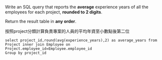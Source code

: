 Write an SQL query that reports the **average** experience years of all the employees for each project, **rounded to 2 digits**.

Return the result table in **any order**.

按照project分類計算負責專案的人員的平均年資至小數點後第二位

```MySQL
select project_id,round(avg(experience_years),2) as average_years from 
Project inner join Employee on Project.employee_id=Employee.employee_id
Group by project_id
```